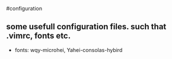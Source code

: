 #configuration

## some usefull configuration files. such that .vimrc, fonts etc.

+ fonts: wqy-microhei, Yahei-consolas-hybird
